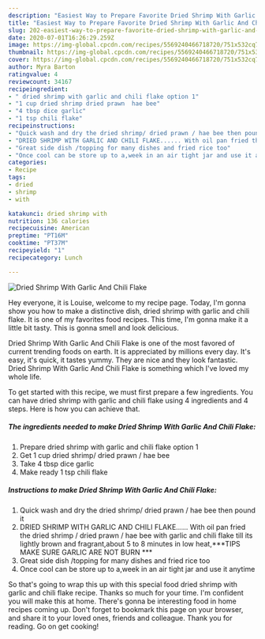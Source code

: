 ```yaml
---
description: "Easiest Way to Prepare Favorite Dried Shrimp With Garlic And Chili Flake"
title: "Easiest Way to Prepare Favorite Dried Shrimp With Garlic And Chili Flake"
slug: 202-easiest-way-to-prepare-favorite-dried-shrimp-with-garlic-and-chili-flake
date: 2020-07-01T16:26:29.259Z
image: https://img-global.cpcdn.com/recipes/5569240466718720/751x532cq70/dried-shrimp-with-garlic-and-chili-flake-recipe-main-photo.jpg
thumbnail: https://img-global.cpcdn.com/recipes/5569240466718720/751x532cq70/dried-shrimp-with-garlic-and-chili-flake-recipe-main-photo.jpg
cover: https://img-global.cpcdn.com/recipes/5569240466718720/751x532cq70/dried-shrimp-with-garlic-and-chili-flake-recipe-main-photo.jpg
author: Myra Barton
ratingvalue: 4
reviewcount: 34167
recipeingredient:
- " dried shrimp with garlic and chili flake option 1"
- "1 cup dried shrimp dried prawn  hae bee"
- "4 tbsp dice garlic"
- "1 tsp chili flake"
recipeinstructions:
- "Quick wash and dry the dried shrimp/ dried prawn / hae bee then pound it"
- "DRIED SHRIMP WITH GARLIC AND CHILI FLAKE...... With oil pan fried the dried shrimp / dried prawn / hae bee with garlic and chili flake till its lightly brown and fragrant,about 5 to 8 minutes in low heat,***TIPS MAKE SURE GARLIC ARE NOT BURN ***"
- "Great side dish /topping for many dishes and fried rice too"
- "Once cool can be store up to a,week in an air tight jar and use it anytime"
categories:
- Recipe
tags:
- dried
- shrimp
- with

katakunci: dried shrimp with 
nutrition: 136 calories
recipecuisine: American
preptime: "PT16M"
cooktime: "PT37M"
recipeyield: "1"
recipecategory: Lunch

---
```



![Dried Shrimp With Garlic And Chili Flake](https://img-global.cpcdn.com/recipes/5569240466718720/751x532cq70/dried-shrimp-with-garlic-and-chili-flake-recipe-main-photo.jpg)

Hey everyone, it is Louise, welcome to my recipe page. Today, I'm gonna show you how to make a distinctive dish, dried shrimp with garlic and chili flake. It is one of my favorites food recipes. This time, I'm gonna make it a little bit tasty. This is gonna smell and look delicious.

Dried Shrimp With Garlic And Chili Flake is one of the most favored of current trending foods on earth. It is appreciated by millions every day. It's easy, it's quick, it tastes yummy. They are nice and they look fantastic. Dried Shrimp With Garlic And Chili Flake is something which I've loved my whole life.




To get started with this recipe, we must first prepare a few ingredients. You can have dried shrimp with garlic and chili flake using 4 ingredients and 4 steps. Here is how you can achieve that.

<!--inarticleads1-->

##### The ingredients needed to make Dried Shrimp With Garlic And Chili Flake:

1. Prepare  dried shrimp with garlic and chili flake option 1
1. Get 1 cup dried shrimp/ dried prawn / hae bee
1. Take 4 tbsp dice garlic
1. Make ready 1 tsp chili flake




<!--inarticleads2-->

##### Instructions to make Dried Shrimp With Garlic And Chili Flake:

1. Quick wash and dry the dried shrimp/ dried prawn / hae bee then pound it
1. DRIED SHRIMP WITH GARLIC AND CHILI FLAKE...... With oil pan fried the dried shrimp / dried prawn / hae bee with garlic and chili flake till its lightly brown and fragrant,about 5 to 8 minutes in low heat,***TIPS MAKE SURE GARLIC ARE NOT BURN ***
1. Great side dish /topping for many dishes and fried rice too
1. Once cool can be store up to a,week in an air tight jar and use it anytime




So that's going to wrap this up with this special food dried shrimp with garlic and chili flake recipe. Thanks so much for your time. I'm confident you will make this at home. There's gonna be interesting food in home recipes coming up. Don't forget to bookmark this page on your browser, and share it to your loved ones, friends and colleague. Thank you for reading. Go on get cooking!
